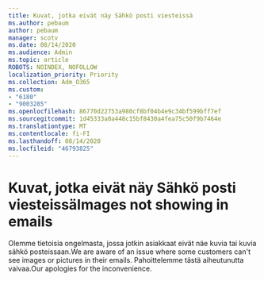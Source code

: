 ```yaml
---
title: Kuvat, jotka eivät näy Sähkö posti viesteissä
ms.author: pebaum
author: pebaum
manager: scotv
ms.date: 08/14/2020
ms.audience: Admin
ms.topic: article
ROBOTS: NOINDEX, NOFOLLOW
localization_priority: Priority
ms.collection: Adm_O365
ms.custom:
- "6180"
- "9003285"
ms.openlocfilehash: 86770d22753a980cf8bf04b4e9c34bf599bff7ef
ms.sourcegitcommit: 1d45333a0a448c15bf8430a4fea75c50f9b7464e
ms.translationtype: MT
ms.contentlocale: fi-FI
ms.lasthandoff: 08/14/2020
ms.locfileid: "46793825"
---
```

# <a name="images-not-showing-in-emails"></a><span data-ttu-id="2e871-102">Kuvat, jotka eivät näy Sähkö posti viesteissä</span><span class="sxs-lookup"><span data-stu-id="2e871-102">Images not showing in emails</span></span>

<span data-ttu-id="2e871-103">Olemme tietoisia ongelmasta, jossa jotkin asiakkaat eivät näe kuvia tai kuvia sähkö posteissaan.</span><span class="sxs-lookup"><span data-stu-id="2e871-103">We are aware of an issue where some customers can't see images or pictures in their emails.</span></span> <span data-ttu-id="2e871-104">Pahoittelemme tästä aiheutunutta vaivaa.</span><span class="sxs-lookup"><span data-stu-id="2e871-104">Our apologies for the inconvenience.</span></span>